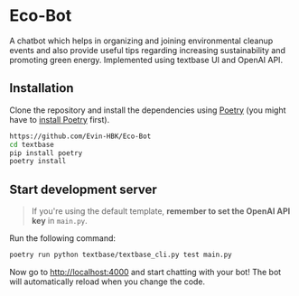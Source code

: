 # Eco-Bot
A chatbot which helps in organizing and joining environmental cleanup events and also provide useful tips regarding increasing sustainability and promoting green energy. Implemented using textbase UI and OpenAI API.

## Installation

Clone the repository and install the dependencies using [Poetry](https://python-poetry.org/) (you might have to [install Poetry](https://python-poetry.org/docs/#installation) first).

```bash
https://github.com/Evin-HBK/Eco-Bot
cd textbase
pip install poetry
poetry install
```

## Start development server

> If you're using the default template, **remember to set the OpenAI API key** in `main.py`.

Run the following command:

```bash
poetry run python textbase/textbase_cli.py test main.py
```

Now go to [http://localhost:4000](http://localhost:4000) and start chatting with your bot! The bot will automatically reload when you change the code.
